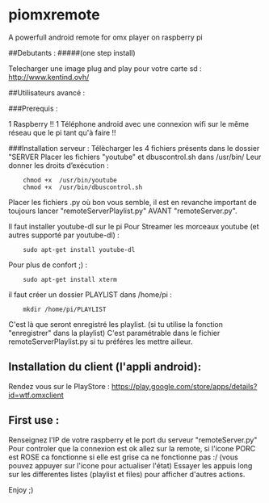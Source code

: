 ﻿﻿piomxremote
===========

A powerfull android remote for omx player on raspberry pi

##Debutants :
#####(one step install) 


Telecharger une image plug and play pour votre carte sd  :
http://www.kentind.ovh/


##Utilisateurs avancé :

###Prerequis :


1 Raspberry !! 
1 Téléphone android avec une connexion wifi sur le même réseau que le pi tant qu'à faire !!

###Installation serveur :
Télècharger les 4 fichiers présents dans le dossier "SERVER
Placer les fichiers "youtube" et dbuscontrol.sh dans /usr/bin/
Leur donner les droits d’exécution :
```
	chmod +x  /usr/bin/youtube
	chmod +x  /usr/bin/dbuscontrol.sh
```
Placer les fichiers .py où bon vous semble, il est en revanche important de toujours lancer "remoteServerPlaylist.py" AVANT "remoteServer.py".


Il faut installer youtube-dl sur le pi Pour Streamer les morceaux youtube (et autres supporté par youtube-dl) :

```
	sudo apt-get install youtube-dl
```

Pour plus de confort ;) :
```
	sudo apt-get install xterm
```

il faut créer un dossier PLAYLIST dans /home/pi :
```
	mkdir /home/pi/PLAYLIST
```
C'est là que seront enregistré les playlist. (si tu utilise la fonction "enregistrer" dans la playlist) C'est paramétrable dans le fichier remoteServerPlaylist.py si tu préféres les mettre ailleur.

Installation du client (l'appli android):
-----------------------------------------
Rendez vous sur le PlayStore : https://play.google.com/store/apps/details?id=wtf.omxclient

First use :
-----------
Renseignez l'IP de votre raspberry et le port du serveur "remoteServer.py"
Pour controler que la connexion est ok allez sur la remote, si l'icone PORC est ROSE ca fonctionne si elle est grise ca ne fonctionne pas :/ (vous pouvez appuyer sur l'icone pour actualiser l'état)
Essayer les appuis long sur les differentes listes (playlist et files) pour afficher d'autres actions.


Enjoy ;) 





 
